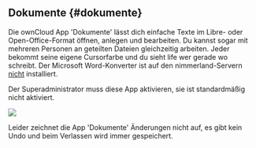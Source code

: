 ## Dokumente {#dokumente}

Die ownCloud App 'Dokumente' lässt dich einfache Texte im Libre- oder Open-Office-Format öffnen, anlegen und bearbeiten. Du kannst sogar mit mehreren Personen an geteilten Dateien gleichzeitig arbeiten. Jeder bekommt seine eigene Cursorfarbe und du sieht life wer gerade wo schreibt. Der Microsoft Word-Konverter ist auf den nimmerland-Servern <u>nicht</u> installiert.

Der Superadministrator muss diese App aktivieren, sie ist standardmäßig nicht aktiviert.

![](https://lehre.nimmerland.de/index.php/s/EZPfB8FfPNXVLEi/download)

<div class="alert alert-warning">
Leider zeichnet die App 'Dokumente' Änderungen nicht auf, es gibt kein Undo und beim Verlassen wird immer gespeichert.
</div>